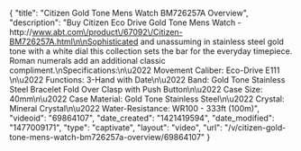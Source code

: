 {
    "title": "Citizen Gold Tone Mens Watch BM726257A Overview",
    "description": "Buy Citizen Eco Drive Gold Tone Mens Watch - http:\/\/www.abt.com\/product\/67092\/Citizen-BM726257A.html\n\nSophisticated and unassuming in stainless steel gold tone with a white dial this collection sets the bar for the everyday timepiece. Roman numerals add an additional classic compliment.\nSpecifications:\n\u2022 Movement Caliber: Eco-Drive E111 \n\u2022 Functions: 3-Hand with Date\n\u2022 Band: Gold Tone Stainless Steel Bracelet Fold Over Clasp with Push Button\n\u2022 Case Size: 40mm\n\u2022 Case Material: Gold Tone Stainless Steel\n\u2022 Crystal: Mineral Crystal\n\u2022 Water-Resistance: WR100 - 333ft (100m)",
    "videoid": "69864107",
    "date_created": "1421419594",
    "date_modified": "1477009171",
    "type": "captivate",
    "layout": "video",
    "url": "\/v\/citizen-gold-tone-mens-watch-bm726257a-overview\/69864107"
}